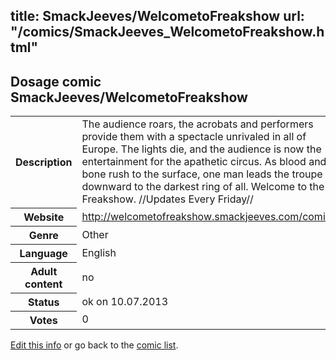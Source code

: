 title: SmackJeeves/WelcometoFreakshow
url: "/comics/SmackJeeves_WelcometoFreakshow.html"
---
Dosage comic SmackJeeves/WelcometoFreakshow
-----------------------------------------

<p id="msg"></p>
<script type="text/javascript">
if (window.location.search === '?edit_info_mail=sent_ok') {
  var elem = document.getElementById("msg");
  elem.innerHTML = 'Edited information sucessfully sent for review, which is usually done daily. Thanks!';
  elem.className = 'ok';
}
</script>
<table class="comicinfo">
<tr>
<th>Description</th><td>The audience roars, the acrobats and performers provide them with a spectacle unrivaled in all of Europe. The lights die, and the audience is now the entertainment for the apathetic circus. As blood and bone rush to the surface, one man leads the troupe downward to the darkest ring of all. Welcome to the Freakshow. //Updates Every Friday//</td>
</tr>
<tr>
<th>Website</th><td><a href="http://welcometofreakshow.smackjeeves.com/comics/">http://welcometofreakshow.smackjeeves.com/comics/</a></td>
</tr>
<tr>
<th>Genre</th><td>Other</td>
</tr>
<tr>
<th>Language</th><td>English</td>
</tr>
<tr>
<th>Adult content</th><td>no</td>
</tr>
<tr>
<th>Status</th><td>ok on 10.07.2013</td>
</tr>
<tr>
<th>Votes</th><td>0</td>
</tr>
</table>

[Edit this info](SmackJeeves_WelcometoFreakshow_edit.html) or go back to the [comic list](../comic-index.html).
